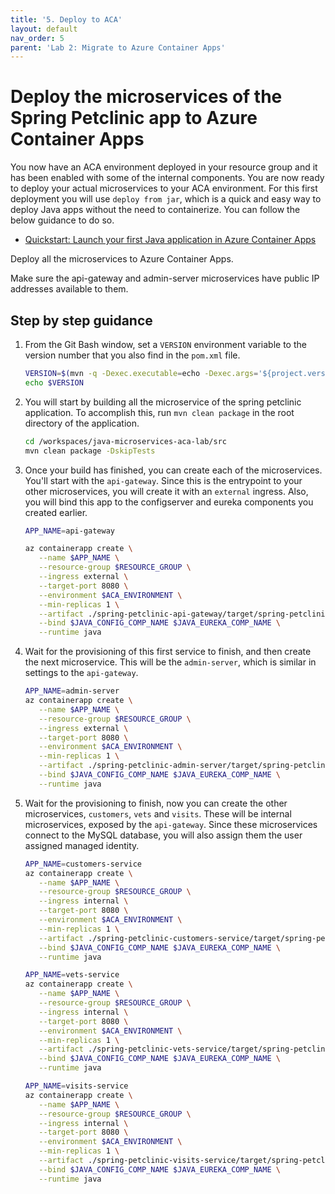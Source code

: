 ```yaml
---
title: '5. Deploy to ACA'
layout: default
nav_order: 5
parent: 'Lab 2: Migrate to Azure Container Apps'
---
```


# Deploy the microservices of the Spring Petclinic app to Azure Container Apps

You now have an ACA environment deployed in your resource group and it has been enabled with some of the internal components. You are now ready to deploy your actual microservices to your ACA environment. For this first deployment you will use `deploy from jar`, which is a quick and easy way to deploy Java apps without the need to containerize. You can follow the below guidance to do so.

- [Quickstart: Launch your first Java application in Azure Container Apps](https://learn.microsoft.com/azure/container-apps/java-get-started?pivots=jar)

Deploy all the microservices to Azure Container Apps. 

Make sure the api-gateway and admin-server microservices have public IP addresses available to them. 


## Step by step guidance
   
1. From the Git Bash window, set a `VERSION` environment variable to the version number that you also find in the `pom.xml` file.

   ```bash
   VERSION=$(mvn -q -Dexec.executable=echo -Dexec.args='${project.version}' --non-recursive exec:exec)
   echo $VERSION
   ```

1. You will start by building all the microservice of the spring petclinic application. To accomplish this, run `mvn clean package` in the root directory of the application.

   ```bash
   cd /workspaces/java-microservices-aca-lab/src
   mvn clean package -DskipTests
   ```

1. Once your build has finished, you can create each of the microservices. You'll start with the `api-gateway`. Since this is the entrypoint to your other microservices, you will create it with an `external` ingress. Also, you will bind this app to the configserver and eureka components you created earlier.

   ```bash
   APP_NAME=api-gateway

   az containerapp create \
      --name $APP_NAME \
      --resource-group $RESOURCE_GROUP \
      --ingress external \
      --target-port 8080 \
      --environment $ACA_ENVIRONMENT \
      --min-replicas 1 \
      --artifact ./spring-petclinic-api-gateway/target/spring-petclinic-api-gateway-$VERSION.jar \
      --bind $JAVA_CONFIG_COMP_NAME $JAVA_EUREKA_COMP_NAME \
      --runtime java
   ```

1. Wait for the provisioning of this first service to finish, and then create the next microservice. This will be the `admin-server`, which is similar in settings to the `api-gateway`. 

   ```bash
   APP_NAME=admin-server
   az containerapp create \
      --name $APP_NAME \
      --resource-group $RESOURCE_GROUP \
      --ingress external \
      --target-port 8080 \
      --environment $ACA_ENVIRONMENT \
      --min-replicas 1 \
      --artifact ./spring-petclinic-admin-server/target/spring-petclinic-admin-server-$VERSION.jar \
      --bind $JAVA_CONFIG_COMP_NAME $JAVA_EUREKA_COMP_NAME \
      --runtime java
   ```

1. Wait for the provisioning to finish, now you can create the other microservices, `customers`, `vets` and `visits`. These will be internal microservices, exposed by the `api-gateway`. Since these microservices connect to the MySQL database, you will also assign them the user assigned managed identity.

   ```bash
   APP_NAME=customers-service
   az containerapp create \
      --name $APP_NAME \
      --resource-group $RESOURCE_GROUP \
      --ingress internal \
      --target-port 8080 \
      --environment $ACA_ENVIRONMENT \
      --min-replicas 1 \
      --artifact ./spring-petclinic-customers-service/target/spring-petclinic-customers-service-$VERSION.jar \
      --bind $JAVA_CONFIG_COMP_NAME $JAVA_EUREKA_COMP_NAME \
      --runtime java

   APP_NAME=vets-service
   az containerapp create \
      --name $APP_NAME \
      --resource-group $RESOURCE_GROUP \
      --ingress internal \
      --target-port 8080 \
      --environment $ACA_ENVIRONMENT \
      --min-replicas 1 \
      --artifact ./spring-petclinic-vets-service/target/spring-petclinic-vets-service-$VERSION.jar \
      --bind $JAVA_CONFIG_COMP_NAME $JAVA_EUREKA_COMP_NAME \
      --runtime java

   APP_NAME=visits-service
   az containerapp create \
      --name $APP_NAME \
      --resource-group $RESOURCE_GROUP \
      --ingress internal \
      --target-port 8080 \
      --environment $ACA_ENVIRONMENT \
      --min-replicas 1 \
      --artifact ./spring-petclinic-visits-service/target/spring-petclinic-visits-service-$VERSION.jar \
      --bind $JAVA_CONFIG_COMP_NAME $JAVA_EUREKA_COMP_NAME \
      --runtime java
   ```
